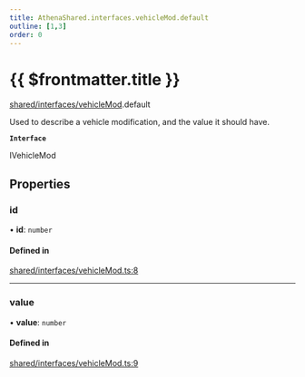 ```yaml
---
title: AthenaShared.interfaces.vehicleMod.default
outline: [1,3]
order: 0
---
```


# {{ $frontmatter.title }}


[shared/interfaces/vehicleMod](../modules/shared_interfaces_vehicleMod.md).default

Used to describe a vehicle modification, and the value it should have.

**`Interface`**

IVehicleMod

## Properties

### id

• **id**: `number`

#### Defined in

[shared/interfaces/vehicleMod.ts:8](https://github.com/Stuyk/altv-athena/blob/7cb341a/src/core/shared/interfaces/vehicleMod.ts#L8)

___

### value

• **value**: `number`

#### Defined in

[shared/interfaces/vehicleMod.ts:9](https://github.com/Stuyk/altv-athena/blob/7cb341a/src/core/shared/interfaces/vehicleMod.ts#L9)
